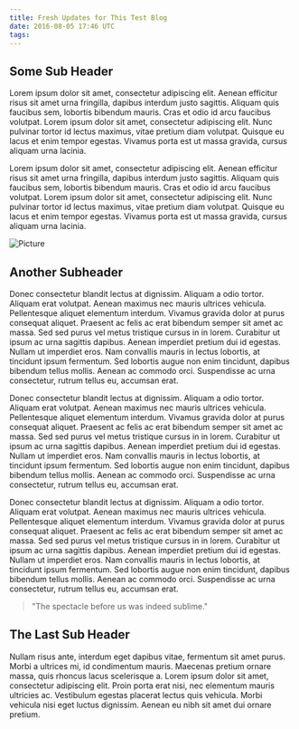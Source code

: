 ```yaml
---
title: Fresh Updates for This Test Blog
date: 2016-08-05 17:46 UTC
tags:
---
```


## Some Sub Header
Lorem ipsum dolor sit amet, consectetur adipiscing elit. Aenean efficitur risus sit amet urna fringilla, dapibus interdum justo sagittis. Aliquam quis faucibus sem, lobortis bibendum mauris. Cras et odio id arcu faucibus volutpat. Lorem ipsum dolor sit amet, consectetur adipiscing elit. Nunc pulvinar tortor id lectus maximus, vitae pretium diam volutpat. Quisque eu lacus et enim tempor egestas. Vivamus porta est ut massa gravida, cursus aliquam urna lacinia.

Lorem ipsum dolor sit amet, consectetur adipiscing elit. Aenean efficitur risus sit amet urna fringilla, dapibus interdum justo sagittis. Aliquam quis faucibus sem, lobortis bibendum mauris. Cras et odio id arcu faucibus volutpat. Lorem ipsum dolor sit amet, consectetur adipiscing elit. Nunc pulvinar tortor id lectus maximus, vitae pretium diam volutpat. Quisque eu lacus et enim tempor egestas. Vivamus porta est ut massa gravida, cursus aliquam urna lacinia.

![Picture](https://source.unsplash.com/random)

## Another Subheader
Donec consectetur blandit lectus at dignissim. Aliquam a odio tortor. Aliquam erat volutpat. Aenean maximus nec mauris ultrices vehicula. Pellentesque aliquet elementum interdum. Vivamus gravida dolor at purus consequat aliquet. Praesent ac felis ac erat bibendum semper sit amet ac massa. Sed sed purus vel metus tristique cursus in in lorem. Curabitur ut ipsum ac urna sagittis dapibus. Aenean imperdiet pretium dui id egestas. Nullam ut imperdiet eros. Nam convallis mauris in lectus lobortis, at tincidunt ipsum fermentum. Sed lobortis augue non enim tincidunt, dapibus bibendum tellus mollis. Aenean ac commodo orci. Suspendisse ac urna consectetur, rutrum tellus eu, accumsan erat.

Donec consectetur blandit lectus at dignissim. Aliquam a odio tortor. Aliquam erat volutpat. Aenean maximus nec mauris ultrices vehicula. Pellentesque aliquet elementum interdum. Vivamus gravida dolor at purus consequat aliquet. Praesent ac felis ac erat bibendum semper sit amet ac massa. Sed sed purus vel metus tristique cursus in in lorem. Curabitur ut ipsum ac urna sagittis dapibus. Aenean imperdiet pretium dui id egestas. Nullam ut imperdiet eros. Nam convallis mauris in lectus lobortis, at tincidunt ipsum fermentum. Sed lobortis augue non enim tincidunt, dapibus bibendum tellus mollis. Aenean ac commodo orci. Suspendisse ac urna consectetur, rutrum tellus eu, accumsan erat.

Donec consectetur blandit lectus at dignissim. Aliquam a odio tortor. Aliquam erat volutpat. Aenean maximus nec mauris ultrices vehicula. Pellentesque aliquet elementum interdum. Vivamus gravida dolor at purus consequat aliquet. Praesent ac felis ac erat bibendum semper sit amet ac massa. Sed sed purus vel metus tristique cursus in in lorem. Curabitur ut ipsum ac urna sagittis dapibus. Aenean imperdiet pretium dui id egestas. Nullam ut imperdiet eros. Nam convallis mauris in lectus lobortis, at tincidunt ipsum fermentum. Sed lobortis augue non enim tincidunt, dapibus bibendum tellus mollis. Aenean ac commodo orci. Suspendisse ac urna consectetur, rutrum tellus eu, accumsan erat.

> "The spectacle before us was indeed sublime."

## The Last Sub Header
Nullam risus ante, interdum eget dapibus vitae, fermentum sit amet purus. Morbi a ultrices mi, id condimentum mauris. Maecenas pretium ornare massa, quis rhoncus lacus scelerisque a. Lorem ipsum dolor sit amet, consectetur adipiscing elit. Proin porta erat nisi, nec elementum mauris ultricies ac. Vestibulum egestas placerat lectus quis vehicula. Morbi vehicula nisi eget luctus dignissim. Aenean eu nibh sit amet dui ornare pretium.